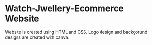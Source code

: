 # Watch-Jwellery-Ecommerce Website
Website is created using HTML and CSS.
Logo design and backgorund designs are created with canva.
